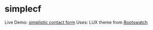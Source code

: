 # simplecf
Live Demo: [simplistic contact form](https://pela647.github.io/simplecf/)
Uses: LUX theme from [Bootswatch](https://bootswatch.com/)
